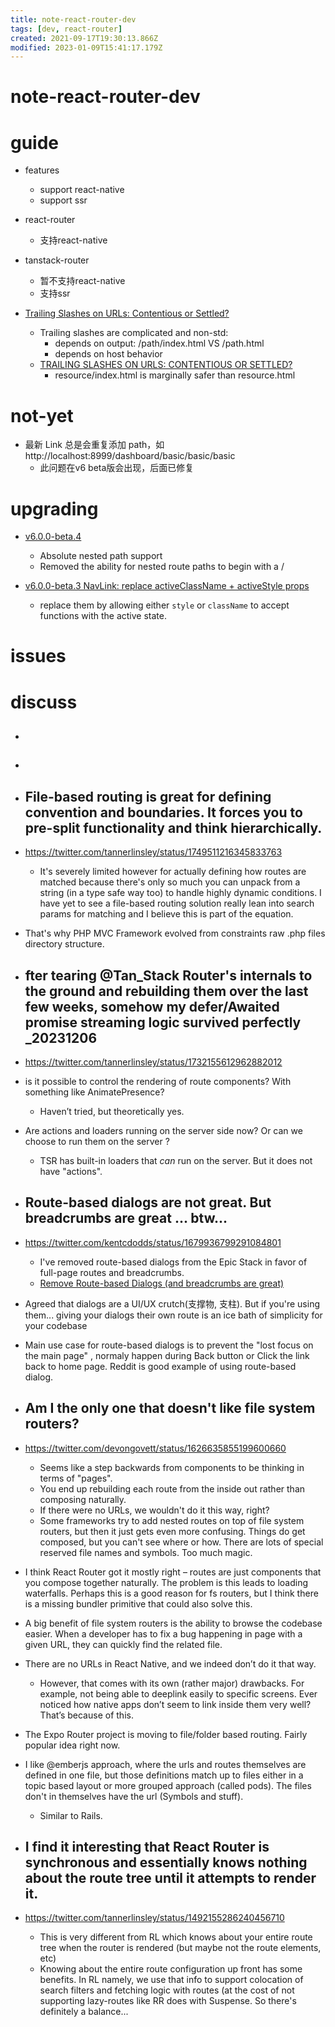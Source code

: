 ```yaml
---
title: note-react-router-dev
tags: [dev, react-router]
created: 2021-09-17T19:30:13.866Z
modified: 2023-01-09T15:41:17.179Z
---
```


# note-react-router-dev

# guide
- features
  - support react-native
  - support ssr

- react-router
  - 支持react-native

- tanstack-router
  - 暂不支持react-native
  - 支持ssr

- [Trailing Slashes on URLs: Contentious or Settled?](https://twitter.com/sebastienlorber/status/1488568747447181315)
  - Trailing slashes are complicated and non-std:
    - depends on output: /path/index.html VS /path.html
    - depends on host behavior
  - [TRAILING SLASHES ON URLS: CONTENTIOUS OR SETTLED?](https://www.zachleat.com/web/trailing-slash/)
    - resource/index.html is marginally safer than resource.html
# not-yet
- 最新 Link 总是会重复添加 path，如 http://localhost:8999/dashboard/basic/basic/basic
  - 此问题在v6 beta版会出现，后面已修复
# upgrading
- [v6.0.0-beta.4](https://github.com/remix-run/react-router/releases/tag/v6.0.0-beta.4)
  - Absolute nested path support
  - Removed the ability for nested route paths to begin with a / 

- [v6.0.0-beta.3 NavLink: replace activeClassName + activeStyle props](https://github.com/remix-run/react-router/pull/7985)
  - replace them by allowing either `style` or `className` to accept functions with the active state. 
# issues

# discuss
- ## 

- ## 

- ## File-based routing is great for defining convention and boundaries. It forces you to pre-split functionality and think hierarchically.
- https://twitter.com/tannerlinsley/status/1749511216345833763
  - It's severely limited however for actually defining how routes are matched because there's only so much you can unpack from a string (in a type safe way too) to handle highly dynamic conditions. I have yet to see a file-based routing solution really  lean into search params for matching and I believe this is part of the equation. 

- That's why PHP MVC Framework evolved from constraints raw .php files directory structure.

- ## fter tearing @Tan_Stack Router's internals to the ground and rebuilding them over the last few weeks, somehow my defer/Awaited promise streaming logic survived perfectly _20231206
- https://twitter.com/tannerlinsley/status/1732155612962882012
- is it possible to control the rendering of route components? With something like AnimatePresence?
  - Haven’t tried, but theoretically yes.
- Are actions and loaders running on the server side now? Or can we choose to run them on the server ?
  - TSR has built-in loaders that *can* run on the server. But it does not have "actions".

- ## Route-based dialogs are not great. But breadcrumbs are great ... btw...
- https://twitter.com/kentcdodds/status/1679936799291084801
  - I've removed route-based dialogs from the Epic Stack in favor of full-page routes and breadcrumbs. 
  - [Remove Route-based Dialogs (and breadcrumbs are great)](https://github.com/epicweb-dev/epic-stack/discussions/309)

- Agreed that dialogs are a UI/UX crutch(支撑物, 支柱). But if you're using them... giving your dialogs their own route is an ice bath of simplicity for your codebase
- Main use case for route-based dialogs is to prevent the "lost focus on the main page" , normaly happen during Back button or Click the link back to home page. Reddit is good example of using route-based dialog.

- ## Am I the only one that doesn't like file system routers? 
- https://twitter.com/devongovett/status/1626635855199600660
  - Seems like a step backwards from components to be thinking in terms of "pages". 
  - You end up rebuilding each route from the inside out rather than composing naturally. 
  - If there were no URLs, we wouldn't do it this way, right?
  - Some frameworks try to add nested routes on top of file system routers, but then it just gets even more confusing. Things do get composed, but you can't see where or how. There are lots of special reserved file names and symbols. Too much magic.
- I think React Router got it mostly right – routes are just components that you compose together naturally. The problem is this leads to loading waterfalls. Perhaps this is a good reason for fs routers, but I think there is a missing bundler primitive that could also solve this.
- A big benefit of file system routers is the ability to browse the codebase easier. When a developer has to fix a bug happening in page with a given URL, they can quickly find the related file.
- There are no URLs in React Native, and we indeed don’t do it that way.
  - However, that comes with its own (rather major) drawbacks. For example, not being able to deeplink easily to specific screens. Ever noticed how native apps don’t seem to link inside them very well? That’s because of this.
- The Expo Router project is moving to file/folder based routing. Fairly popular idea right now.
- I like @emberjs approach, where the urls and routes themselves are defined in one file, but those definitions match up to files either in a topic based layout or more grouped approach (called pods). The files don't in themselves have the url (Symbols and stuff).
  - Similar to Rails.

- ## I find it interesting that React Router is synchronous and essentially knows nothing about the route tree until it attempts to render it. 
- https://twitter.com/tannerlinsley/status/1492155286240456710
  - This is very different from RL which knows about your entire route tree when the router is rendered (but maybe not the route elements, etc)
  - Knowing about the entire route configuration up front has some benefits. In RL namely, we use that info to support colocation of search filters and fetching logic with routes (at the cost of not supporting lazy-routes like RR does with Suspense. So there's definitely a balance...
